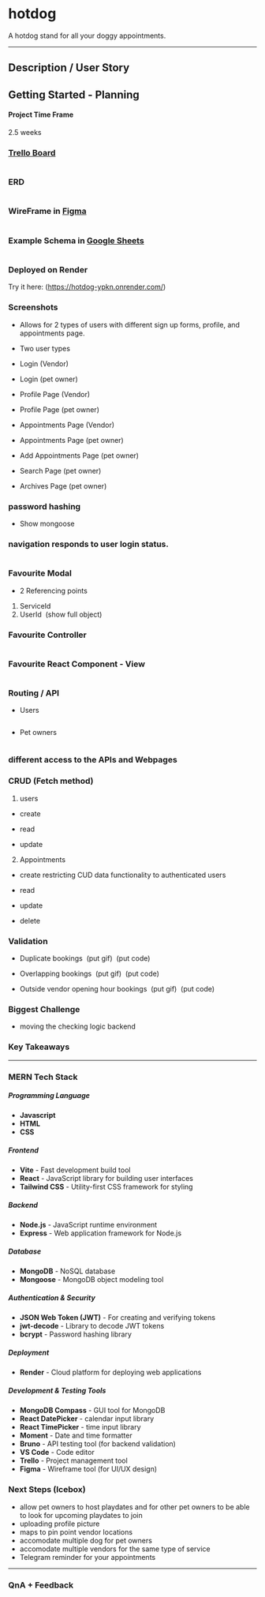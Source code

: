 # hotdog

A hotdog stand for all your doggy appointments.

---

## Description / User Story

## Getting Started - Planning

#### Project Time Frame

2.5 weeks

### [Trello Board](https://trello.com/b/baanBY4E/hotdog)

<img src="">

###  ERD 
<img src="">

### WireFrame in [Figma](https://www.figma.com/board/7wnZVosgaE0QaFPJUtcU9Z/Project-4?node-id=0-1&t=1dzTM2a8X56toXq8-0)

<img src="">

### Example Schema in [Google Sheets](https://docs.google.com/spreadsheets/d/1Wf9Y4I4FwGgeJHnZQdMfJRzvozbgLiwgff7bcOgt40g/edit?gid=0#gid=0)

<img src="">

### Deployed on Render

Try it here: (https://hotdog-ypkn.onrender.com/)

### Screenshots
- Allows for 2 types of users with different sign up forms, profile, and appointments page.

- Two user types
  <img src="">

- Login (Vendor)
  <img src="">

- Login (pet owner)
  <img src="">

- Profile Page (Vendor)
  <img src="">

- Profile Page (pet owner)
  <img src="">

- Appointments Page (Vendor)
  <img src="">

- Appointments Page (pet owner)
  <img src="">

- Add Appointments Page (pet owner)
  <img src="">

- Search Page (pet owner)
  <img src="">

- Archives Page (pet owner)
  <img src="">

### password hashing
- Show mongoose

### navigation responds to user login status.
<img src="">

### Favourite Modal
- 2 Referencing points
1. ServiceId
2. UserId
<img src=""> (show full object)

### Favourite Controller

<img src="">

### Favourite React Component - View

<img src="">

### Routing / API

- Users
<img src="">

- Pet owners
<img src="">

### different access to the APIs and Webpages

### CRUD (Fetch method)

1. users

- create
  <img src="">

- read
  <img src="">

- update
  <img src="">

2. Appointments

- create
restricting CUD data functionality to authenticated users
  <img src="">

- read
  <img src="">

- update
  <img src="">

- delete
  <img src="">

### Validation
- Duplicate bookings
<img src=""> (put gif)
<img src=""> (put code)

- Overlapping bookings
<img src=""> (put gif)
<img src=""> (put code)

- Outside vendor opening hour bookings
<img src=""> (put gif)
<img src=""> (put code)

### Biggest Challenge

- moving the checking logic backend

### Key Takeaways



---

### MERN Tech Stack

##### Programming Language

- **Javascript**
- **HTML**
- **CSS**

##### Frontend

- **Vite** - Fast development build tool
- **React** - JavaScript library for building user interfaces
- **Tailwind CSS** - Utility-first CSS framework for styling

##### Backend

- **Node.js** - JavaScript runtime environment
- **Express** - Web application framework for Node.js

##### Database

- **MongoDB** - NoSQL database
- **Mongoose** - MongoDB object modeling tool

##### Authentication & Security

- **JSON Web Token (JWT)** - For creating and verifying tokens
- **jwt-decode** - Library to decode JWT tokens
- **bcrypt** - Password hashing library

##### Deployment

- **Render** - Cloud platform for deploying web applications

##### Development & Testing Tools

- **MongoDB Compass** - GUI tool for MongoDB
- **React DatePicker** - calendar input library
- **React TimePicker** - time input library
- **Moment** - Date and time formatter
- **Bruno** - API testing tool (for backend validation)
- **VS Code** - Code editor
- **Trello** - Project management tool
- **Figma** - Wireframe tool (for UI/UX design)

### Next Steps (Icebox)

- allow pet owners to host playdates and for other pet owners to be able to look for upcoming playdates to join
- uploading profile picture
- maps to pin point vendor locations
- accomodate multiple dog for pet owners
- accomodate multiple vendors for the same type of service
- Telegram reminder for your appointments

---

### QnA + Feedback